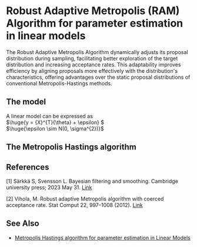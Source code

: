 
# Robust Adaptive Metropolis (RAM) Algorithm for parameter estimation in linear models

The Robust Adaptive Metropolis Algorithm dynamically adjusts its proposal distribution during sampling, facilitating better exploration of the target distribution and increasing acceptance rates. This adaptability improves efficiency by aligning proposals more effectively with the distribution's characteristics, offering advantages over the static proposal distributions of conventional Metropolis-Hastings methods.

## The model
A linear model can be expressed as\
$\huge{y = {X}^{T}{\theta} + \epsilon} $  
$\huge{\epsilon \sim N(0, \sigma^{2})}$ 

## The Metropolis Hastings algorithm


## References

[1] Särkkä S, Svensson L. Bayesian filtering and smoothing. Cambridge university press; 2023 May 31. [Link](https://books.google.co.in/books?hl=en&lr=&id=utXBEAAAQBAJ&oi=fnd&pg=PP1&dq=bayesian+filtering+and+smoothing&ots=GX-dLQ7sTN&sig=aZTp8fQkWR6yzu1NrCQUvIWnYeA&redir_esc=y#v=onepage&q=bayesian%20filtering%20and%20smoothing&f=false) 

[2] Vihola, M. Robust adaptive Metropolis algorithm with coerced acceptance rate. Stat Comput 22, 997–1008 (2012). [Link](https://doi.org/10.1007/s11222-011-9269-5)

## See Also
- [Metropolis Hastings algorithm for parameter estimation in Linear Models](https://github.com/debrup-sarkar/Metropolis-Hastings-algorithm-for-parameter-estimation-in-linear-models/blob/main/README.md)
